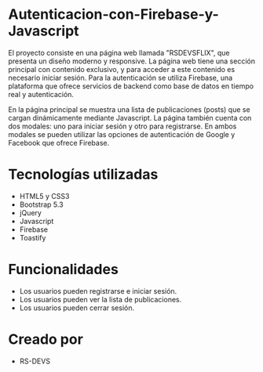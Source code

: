 # Autenticacion-con-Firebase-y-Javascript

El proyecto consiste en una página web llamada "RSDEVSFLIX", que presenta un diseño moderno y responsive. La página web tiene una sección principal con contenido exclusivo, y para acceder a este contenido es necesario iniciar sesión. Para la autenticación se utiliza Firebase, una plataforma que ofrece servicios de backend como base de datos en tiempo real y autenticación.

En la página principal se muestra una lista de publicaciones (posts) que se cargan dinámicamente mediante Javascript. La página también cuenta con dos modales: uno para iniciar sesión y otro para registrarse. En ambos modales se pueden utilizar las opciones de autenticación de Google y Facebook que ofrece Firebase.


# Tecnologías utilizadas

- HTML5 y CSS3
- Bootstrap 5.3
- jQuery
- Javascript  
- Firebase
- Toastify


# Funcionalidades

- Los usuarios pueden registrarse e iniciar sesión.
- Los usuarios pueden ver la lista de publicaciones.
- Los usuarios pueden cerrar sesión.

# Creado por

- RS-DEVS